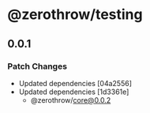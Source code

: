 # @zerothrow/testing

## 0.0.1

### Patch Changes

- Updated dependencies [04a2556]
- Updated dependencies [1d3361e]
  - @zerothrow/core@0.0.2
